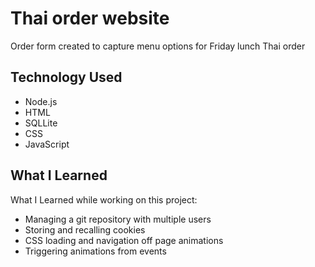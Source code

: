# Thai order website
Order form created to capture menu options for Friday lunch Thai order

## Technology Used
- Node.js
- HTML
- SQLLite
- CSS 
- JavaScript

## What I Learned
What I Learned while working on this project:
- Managing a git repository with multiple users 
- Storing and recalling cookies 
- CSS loading and navigation off page animations 
- Triggering animations from events

